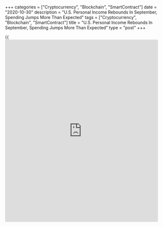 +++
categories = ["Cryptocurrency", "Blockchain", "SmartContract"]
date = "2020-10-30"
description = "U.S. Personal Income Rebounds In September, Spending Jumps More Than Expected"
tags = ["Cryptocurrency", "Blockchain", "SmartContract"]
title = "U.S. Personal Income Rebounds In September, Spending Jumps More Than Expected"
type = "post"
+++

{{<iframe id="large-banner" src="https://www.bounty.group/#slide=27.0" width="100%" height="600" scrolling="no" style="border: 0px solid rgb(216, 221, 230); border-radius: 3px;">}}

After reporting a sharp decrease in U.S. personal income in the previous
month, the Commerce Department released a report on Friday showing
personal income rebounded by more than anticipated in the month of
September.

The report said personal income climbed by 0.9 percent in September
after tumbling by a revised 2.5 percent in August.

Economists had expected personal income to rise by 0.4 percent compared
to the 2.7 percent nosedive originally reported for the previous month.

Disposable personal income, or personal income less personal current
taxes, also increased by 0.9 percent in September after plunging by 2.9
percent in August.

The Commerce Department said the rebound in personal income reflected
increases in proprietors' income, compensation of employees, and rental
income of persons, which more than offset by a decrease in government
social benefits

The report also showed a bigger than expected increase in personal
spending, which surged up by 1.4 percent in September. Spending was
expected to match the 1.0 percent jump seen in August.

Excluding price changes, personal spending jumped by 1.2 percent in
September following a 0.7 percent increase in the previous month.

With spending rising by more than income, personal saving as a
percentage of disposable personal income slid to 14.3 percent in
September from an upwardly revised 14.8 percent in August.

Despite the decrease, Paul Ashworth, Chief U.S. Economist at Capital
Economics, said the savings rate "remains elevated and leaves scope for
further gains in consumption in the months ahead."

A reading on inflation said to be preferred by the Federal Reserve
showed the annual rate of core consumer price growth ticked up to 1.5
percent in September from 1.4 percent in August.

For comments and feedback [contact](https://www.playgroundfx.com/contact/): editorial@rtt[news](https://www.letsplayfx.com/blog/forex-news-website/).com

[Economic News][1]

 **What parts of the world are seeing the best (and worst) economic
performances lately? Click[here][2] to check out our [Econ Scorecard][2]
and find out! See up-to-the-moment [ranking](https://www.playgroundfx.com/blog/crypto-exchange-ranking/)s for the best and worst
performers in [GDP][3], [unemployment rate][4], [inflation][5] and much
more.**

   1. www.rtt[news](https://www.letsplayfx.com/blog/forex-news-website/).com/Content/EconomicNews.aspx
   2. www.rtt[news](https://www.letsplayfx.com/blog/forex-news-website/).com/economic-scorecard/world-rank/retail-sales/highest-performance.aspx
   3. www.rtt[news](https://www.letsplayfx.com/blog/forex-news-website/).com/economic-scorecard/world-rank/GDP/highest-performance.aspx
   4. www.rtt[news](https://www.letsplayfx.com/blog/forex-news-website/).com/economic-scorecard/world-rank/unemployment-rate/lowest-performance.aspx
   5. www.rtt[news](https://www.letsplayfx.com/blog/forex-news-website/).com/economic-scorecard/world-rank/CPI/highest-performance.aspx